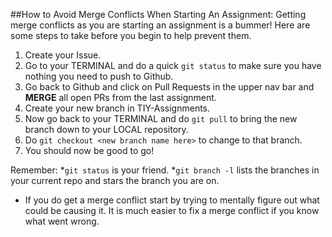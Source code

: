 ##How to Avoid Merge Conflicts When Starting An Assignment:
Getting merge conflicts as you are starting an assignment is a bummer! Here are some steps to take before you begin to help prevent them.

1. Create your Issue.
2. Go to your TERMINAL and do a quick `git status` to make sure you have nothing you need to push to Github. 
3. Go back to Github and click on Pull Requests in the upper nav bar and **MERGE** all open PRs from the last assignment. 
4. Create your new branch in TIY-Assignments.
4. Now go back to your TERMINAL and do `git pull` to bring the new branch down to your LOCAL repository. 
5. Do `git checkout <new branch name here>` to change to that branch. 
6. You should now be good to go! 


Remember: 
*`git status` is your friend. 
*`git branch -l` lists the branches in your current repo and stars the branch you are on. 
* If you do get a merge conflict start by trying to mentally figure out what could be causing it. It is much easier to fix a merge conflict if you know what went wrong.
